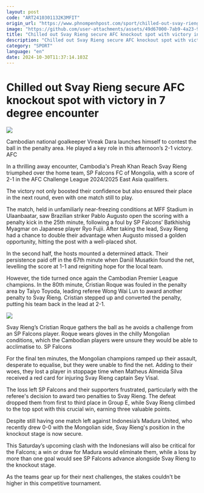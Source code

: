 ```yaml
---
layout: post
code: "ART2410301132K3MFIT"
origin_url: "https://www.phnompenhpost.com/sport/chilled-out-svay-rieng-secure-afc-knockout-spot-with-victory-in-7-degree-encounter"
image: "https://github.com/user-attachments/assets/49d67000-7ab9-4a23-9b8e-df1b0013d5e3"
title: "Chilled out Svay Rieng secure AFC knockout spot with victory in 7 degree encounter"
description: "​​Chilled out Svay Rieng secure AFC knockout spot with victory in 7 degree encounter​"
category: "SPORT"
language: "en"
date: 2024-10-30T11:37:14.103Z
---
```


# Chilled out Svay Rieng secure AFC knockout spot with victory in 7 degree encounter

![](https://github.com/user-attachments/assets/7a038a19-6d0d-44af-a414-88fe7cb3270a)

Cambodian national goalkeeper Vireak Dara launches himself to contest the ball in the penalty area. He played a key role in this afternoon’s 2-1 victory. AFC

In a thrilling away encounter, Cambodia's Preah Khan Reach Svay Rieng triumphed over the home team, SP Falcons FC of Mongolia, with a score of 2-1 in the AFC Challenge League 2024/2025 East Asia qualifiers.

The victory not only boosted their confidence but also ensured their place in the next round, even with one match still to play.

The match, held in unfamiliarly near-freezing conditions at MFF Stadium in Ulaanbaatar, saw Brazilian striker Pablo Augusto open the scoring with a penalty kick in the 25th minute, following a foul by SP Falcons’ Batkhishig Myagmar on Japanese player Ryo Fujii. After taking the lead, Svay Rieng had a chance to double their advantage when Augusto missed a golden opportunity, hitting the post with a well-placed shot.

In the second half, the hosts mounted a determined attack. Their persistence paid off in the 67th minute when Daniil Musatkin found the net, levelling the score at 1-1 and reigniting hope for the local team.

However, the tide turned once again the Cambodian Premier League champions. In the 80th minute, Cristian Roque was fouled in the penalty area by Taiyo Toyoda, leading referee Wong Wai Lun to award another penalty to Svay Rieng. Cristian stepped up and converted the penalty, putting his team back in the lead at 2-1.

![](https://github.com/user-attachments/assets/b1365d2e-f35b-4685-86e8-98ab37c0db2c)

Svay Rieng’s Cristian Roque gathers the ball as he avoids a challenge from an SP Falcons player. Roque wears gloves in the chilly Mongolian conditions, which the Cambodian players were unsure they would be able to acclimatise to. SP Falcons

For the final ten minutes, the Mongolian champions ramped up their assault, desperate to equalise, but they were unable to find the net. Adding to their woes, they lost a player in stoppage time when Matheus Almeida Silva received a red card for injuring Svay Rieng captain Sey Visal.

The loss left SP Falcons and their supporters frustrated, particularly with the referee's decision to award two penalties to Svay Rieng. The defeat dropped them from first to third place in Group E, while Svay Rieng climbed to the top spot with this crucial win, earning three valuable points.

Despite still having one match left against Indonesia’s Madura United, who recently drew 0-0 with the Mongolian side, Svay Rieng's position in the knockout stage is now secure. 

This Saturday’s upcoming clash with the Indonesians will also be critical for the Falcons; a win or draw for Madura would eliminate them, while a loss by more than one goal would see SP Falcons advance alongside Svay Rieng to the knockout stage.

As the teams gear up for their next challenges, the stakes couldn't be higher in this competitive tournament.